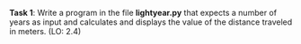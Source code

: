 **Task 1**: Write a program in the file **lightyear.py** that expects a number of years as input and calculates and displays the value of the distance traveled in meters. (LO: 2.4)